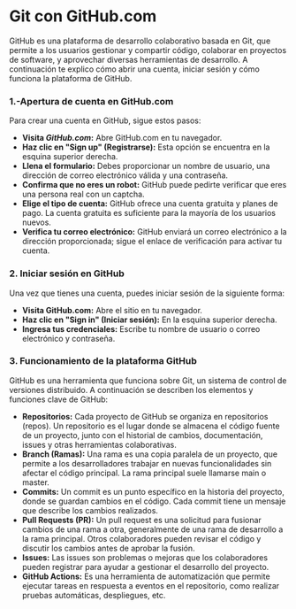 # Git con GitHub.com
GitHub es una plataforma de desarrollo colaborativo basada en Git, que permite a los usuarios gestionar y compartir código, colaborar en proyectos de software, y aprovechar diversas herramientas de desarrollo. A continuación te explico cómo abrir una cuenta, iniciar sesión y cómo funciona la plataforma de GitHub.

### 1.-Apertura de cuenta en GitHub.com

Para crear una cuenta en GitHub, sigue estos pasos:

- **Visita *GitHub.com*:** Abre GitHub.com en tu navegador.
- **Haz clic en "Sign up" (Registrarse):** Esta opción se encuentra en la esquina superior derecha.
- **Llena el formulario:** Debes proporcionar un nombre de usuario, una dirección de correo electrónico válida y una contraseña.
- **Confirma que no eres un robot:** GitHub puede pedirte verificar que eres una persona real con un captcha.
- **Elige el tipo de cuenta:** GitHub ofrece una cuenta gratuita y planes de pago. La cuenta gratuita es suficiente para la mayoría de los usuarios nuevos.
- **Verifica tu correo electrónico:** GitHub enviará un correo electrónico a la dirección proporcionada; sigue el enlace de verificación para activar tu cuenta.

### 2. Iniciar sesión en GitHub

Una vez que tienes una cuenta, puedes iniciar sesión de la siguiente forma:

- **Visita GitHub.com:** Abre el sitio en tu navegador.
- **Haz clic en "Sign in" (Iniciar sesión):** En la esquina superior derecha.
- **Ingresa tus credenciales:** Escribe tu nombre de usuario o correo electrónico y contraseña.

### 3. Funcionamiento de la plataforma GitHub
GitHub es una herramienta que funciona sobre Git, un sistema de control de versiones distribuido. A continuación se describen los elementos y funciones clave de GitHub:

- **Repositorios:** Cada proyecto de GitHub se organiza en repositorios (repos). Un repositorio es el lugar donde se almacena el código fuente de un proyecto, junto con el historial de cambios, documentación, issues y otras herramientas colaborativas.
- **Branch (Ramas):** Una rama es una copia paralela de un proyecto, que permite a los desarrolladores trabajar en nuevas funcionalidades sin afectar el código principal. La rama principal suele llamarse main o master.
- **Commits:** Un commit es un punto específico en la historia del proyecto, donde se guardan cambios en el código. Cada commit tiene un mensaje que describe los cambios realizados.
- **Pull Requests (PR):** Un pull request es una solicitud para fusionar cambios de una rama a otra, generalmente de una rama de desarrollo a la rama principal. Otros colaboradores pueden revisar el código y discutir los cambios antes de aprobar la fusión.
- **Issues:** Las issues son problemas o mejoras que los colaboradores pueden registrar para ayudar a gestionar el desarrollo del proyecto.
- **GitHub Actions:** Es una herramienta de automatización que permite ejecutar tareas en respuesta a eventos en el repositorio, como realizar pruebas automáticas, despliegues, etc.
